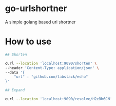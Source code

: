 # go-urlshortner
A simple golang based url shortner


# How to use

```bash
## Shorten

curl --location 'localhost:9090/shorten' \
--header 'Content-Type: application/json' \
--data '{
    "url" : "github.com/labstack/echo"
}'

## Expand

curl --location 'localhost:9090/resolve/H2eBb6CN'

```

